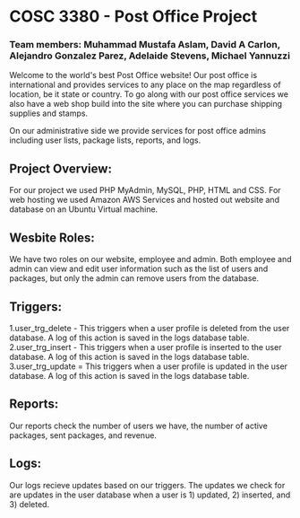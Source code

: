 # COSC 3380 - Post Office Project
### Team members: Muhammad Mustafa Aslam, David A Carlon, Alejandro Gonzalez Parez, Adelaide Stevens, Michael Yannuzzi

Welcome to the world's best Post Office website! Our post office is international and provides services to any place on the map regardless of location, be it state or country. To go along with our post office services we also have a web shop build into the site where you can purchase shipping supplies and stamps. 

On our administrative side we provide services for post office admins including user lists, package lists, reports, and logs. 

## Project Overview:
For our project we used PHP MyAdmin, MySQL, PHP, HTML and CSS. For web hosting we used Amazon AWS Services and hosted out website and database on an Ubuntu Virtual machine.

## Wesbite Roles:
We have two roles on our website, employee and admin. Both employee and admin can view and edit user information such as the list of users and packages, but only the admin can remove users from the database. 

## Triggers:
1.user_trg_delete - This triggers when a user profile is deleted from the user database. A log of this action is saved in the logs database table. 
2.user_trg_insert - This triggers when a user profile is inserted to the user database. A log of this action is saved in the logs database table.
3.user_trg_update = This triggers when a user profile is updated in the user database. A log of this action is saved in the logs database table.


## Reports:
Our reports check the number of users we have, the number of active packages, sent packages, and revenue.

## Logs:
Our logs recieve updates based on our triggers. The updates we check for are updates in the user database when a user is 1) updated, 2) inserted, and 3) deleted. 
